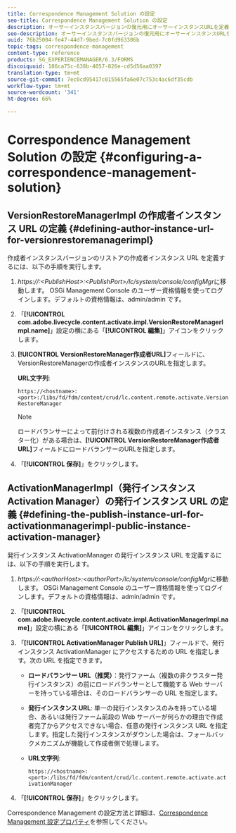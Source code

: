 ```yaml
---
title: Correspondence Management Solution の設定
seo-title: Correspondence Management Solution の設定
description: オーサーインスタンスバージョンの復元用にオーサーインスタンスURLを定義し、パブリックインスタンスアクティベーションマネージャー用に発行インスタンスURLを定義する方法について説明します。
seo-description: オーサーインスタンスバージョンの復元用にオーサーインスタンスURLを定義し、パブリックインスタンスアクティベーションマネージャー用に発行インスタンスURLを定義する方法について説明します。
uuid: 76b25004-fe47-44d7-9bed-7c0fd963306b
topic-tags: correspondence-management
content-type: reference
products: SG_EXPERIENCEMANAGER/6.3/FORMS
discoiquuid: 186ca75c-638b-4057-826e-cd5d56aa0397
translation-type: tm+mt
source-git-commit: 7ec0cd95417c015565fa6e07c753c4ac6df35cdb
workflow-type: tm+mt
source-wordcount: '341'
ht-degree: 66%

---
```



# Correspondence Management Solution の設定 {#configuring-a-correspondence-management-solution}

## VersionRestoreManagerImpl の作成者インスタンス URL の定義 {#defining-author-instance-url-for-versionrestoremanagerimpl}

作成者インスタンスバージョンのリストアの作成者インスタンス URL を定義するには、以下の手順を実行します。

1. *https://:&lt;PublishHost>:&lt;PublishPort>/lc/system/console/configMgr*&#x200B;に移動します。 OSGi Management Console のユーザー資格情報を使ってログインします。デフォルトの資格情報は、admin/admin です。
1. 「**[!UICONTROL com.adobe.livecycle.content.activate.impl.VersionRestoreManagerImpl.name]**」設定の横にある「**[!UICONTROL 編集]**」アイコンをクリックします。
1. **[!UICONTROL VersionRestoreManager作成者URL]**&#x200B;フィールドに、VersionRestoreManagerの作成者インスタンスのURLを指定します。

   **URL文字列**:

   `https://<hostname>:<port>:/libs/fd/fdm/content/crud/lc.content.remote.activate.VersionRestoreManager`

   >[!NOTE]
   >
   >ロードバランサーによって前付けされる複数の作成者インスタンス（クラスター化）がある場合は、**[!UICONTROL VersionRestoreManager作成者URL]**&#x200B;フィールドにロードバランサーのURLを指定します。

1. 「**[!UICONTROL 保存]**」をクリックします。

## ActivationManagerImpl（発行インスタンス Activation Manager）の発行インスタンス URL の定義  {#defining-the-publish-instance-url-for-activationmanagerimpl-public-instance-activation-manager}

発行インスタンス ActivationManager の発行インスタンス URL を定義するには、以下の手順を実行します。

1. *https://:&lt;authorHost>:&lt;authorPort>/lc/system/console/configMgr*&#x200B;に移動します。 OSGi Management Console のユーザー資格情報を使ってログインします。デフォルトの資格情報は、admin/admin です。
1. 「**[!UICONTROL com.adobe.livecycle.content.activate.impl.ActivationManagerImpl.name]**」設定の横にある「**[!UICONTROL 編集]**」アイコンをクリックします。
1. 「**[!UICONTROL ActivationManager Publish URL]**」フィールドで、発行インスタンス ActivationManager にアクセスするための URL を指定します。次の URL を指定できます。

   * **ロードバランサー URL（推奨）**：発行ファーム（複数の非クラスター発行インスタンス）の前にロードバランサーとして機能する Web サーバーを持っている場合は、そのロードバランサーの URL を指定します。
   * **発行インスタンス URL**: 単一の発行インスタンスのみを持っている場合、あるいは発行ファーム前段の Web サーバーが何らかの理由で作成者完了からアクセスできない場合、任意の発行インスタンス URL を指定します。指定した発行インスタンスがダウンした場合は、フォールバックメカニズムが機能して作成者側で処理します。
   * **URL文字列**:

      `https://<hostname>:<port>:/libs/fd/fdm/content/crud/lc.content.remote.activate.activationManager`

1. 「**[!UICONTROL 保存]**」をクリックします。

Correspondence Management の設定方法と詳細は、[Correspondence Management 設定プロパティ](https://helpx.adobe.com/aem-forms/6-2/cm-configuration-properties.html)を参照してください。
